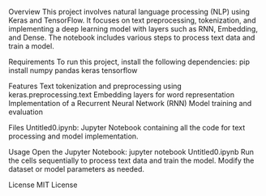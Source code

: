 Overview
This project involves natural language processing (NLP) using Keras and TensorFlow. It focuses on text preprocessing, tokenization, and implementing a deep learning model with layers such as RNN, Embedding, and Dense. The notebook includes various steps to process text data and train a model.

Requirements
To run this project, install the following dependencies:
pip install numpy pandas keras tensorflow

Features
Text tokenization and preprocessing using keras.preprocessing.text
Embedding layers for word representation
Implementation of a Recurrent Neural Network (RNN)
Model training and evaluation

Files
Untitled0.ipynb: Jupyter Notebook containing all the code for text processing and model implementation.

Usage
Open the Jupyter Notebook:
jupyter notebook Untitled0.ipynb
Run the cells sequentially to process text data and train the model.
Modify the dataset or model parameters as needed.

License
MIT License
